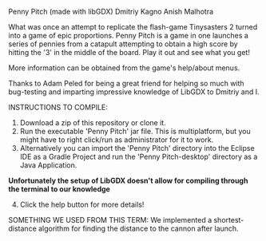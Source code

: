 Penny Pitch (made with libGDX)
	Dmitriy Kagno
	Anish Malhotra

What was once an attempt to replicate the flash-game Tinysasters 2 turned into a game of epic proportions.
Penny Pitch is a game in one launches a series of pennies from a catapult attempting to obtain a high score by hitting the
'3' in the middle of the board. Play it out and see what you get!

More information can be obtained from the game's help/about menus.

Thanks to Adam Peled for being a great friend for helping so much with bug-testing and imparting impressive knowledge of LibGDX to Dmitriy
and I.

INSTRUCTIONS TO COMPILE:
1) Download a zip of this repository or clone it.
2) Run the executable 'Penny Pitch' jar file. This is multiplatform, but you might have to right click/run as administrator for it to work.
3) Alternatively you can import the 'Penny Pitch' directory into the Eclipse IDE as a Gradle Project and run the 'Penny Pitch-desktop' directory as a Java Application.

**Unfortunately the setup of LibGDX doesn't allow for compiling through the terminal to our knowledge**

4) Click the help button for more details!

SOMETHING WE USED FROM THIS TERM:
We implemented a shortest-distance algorithm for finding the distance to the cannon after launch.





